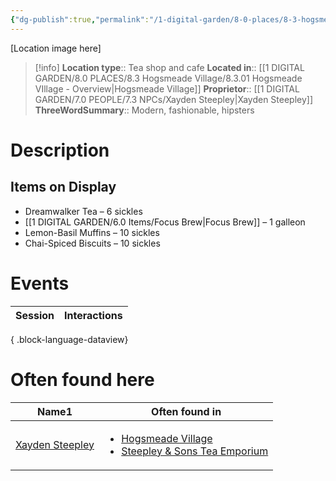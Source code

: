 ```yaml
---
{"dg-publish":true,"permalink":"/1-digital-garden/8-0-places/8-3-hogsmeade-village/8-3-17-steepley-and-sons-tea-emporium/","tags":["#place","#hogsmeade","#shop"]}
---
```


[Location image here]
>[!info]
>**Location type**::  Tea shop and cafe
>**Located in**:: [[1 DIGITAL GARDEN/8.0 PLACES/8.3 Hogsmeade Village/8.3.01 Hogsmeade VIllage - Overview\|Hogsmeade Village]]
>**Proprietor**:: [[1 DIGITAL GARDEN/7.0 PEOPLE/7.3 NPCs/Xayden Steepley\|Xayden Steepley]]
>**ThreeWordSummary**:: Modern, fashionable, hipsters 

# Description


## Items on Display

- Dreamwalker Tea – 6 sickles
- [[1 DIGITAL GARDEN/6.0 Items/Focus Brew\|Focus Brew]] – 1 galleon
- Lemon-Basil Muffins – 10 sickles
- Chai-Spiced Biscuits – 10 sickles

# Events

| Session | Interactions |
| ------- | ------------ |

{ .block-language-dataview}

# Often found here

<div><table class="dataview table-view-table"><thead class="table-view-thead"><tr class="table-view-tr-header"><th class="table-view-th"><span>Name</span><span class="dataview small-text">1</span></th><th class="table-view-th"><span>Often found in</span></th></tr></thead><tbody class="table-view-tbody"><tr><td><span><a data-tooltip-position="top" aria-label="1 DIGITAL GARDEN/7.0 PEOPLE/7.3 NPCs/Xayden Steepley.md" data-href="1 DIGITAL GARDEN/7.0 PEOPLE/7.3 NPCs/Xayden Steepley.md" href="1 DIGITAL GARDEN/7.0 PEOPLE/7.3 NPCs/Xayden Steepley.md" class="internal-link" target="_blank" rel="noopener nofollow">Xayden Steepley</a></span></td><td><ul class="dataview dataview-ul dataview-result-list-ul"><li class="dataview-result-list-li"><span><a data-tooltip-position="top" aria-label="1 DIGITAL GARDEN/8.0 PLACES/8.3 Hogsmeade Village/8.3.01 Hogsmeade VIllage - Overview.md" data-href="1 DIGITAL GARDEN/8.0 PLACES/8.3 Hogsmeade Village/8.3.01 Hogsmeade VIllage - Overview.md" href="1 DIGITAL GARDEN/8.0 PLACES/8.3 Hogsmeade Village/8.3.01 Hogsmeade VIllage - Overview.md" class="internal-link" target="_blank" rel="noopener nofollow">Hogsmeade Village</a></span></li><li class="dataview-result-list-li"><span><a data-tooltip-position="top" aria-label="1 DIGITAL GARDEN/8.0 PLACES/8.3 Hogsmeade Village/8.3.17 Steepley &amp; Sons Tea Emporium.md" data-href="1 DIGITAL GARDEN/8.0 PLACES/8.3 Hogsmeade Village/8.3.17 Steepley &amp; Sons Tea Emporium.md" href="1 DIGITAL GARDEN/8.0 PLACES/8.3 Hogsmeade Village/8.3.17 Steepley &amp; Sons Tea Emporium.md" class="internal-link" target="_blank" rel="noopener nofollow">Steepley &amp; Sons Tea Emporium</a></span></li></ul></td></tr></tbody></table></div>